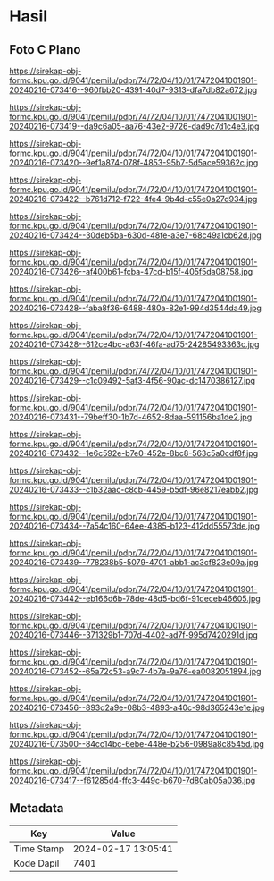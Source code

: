 # Hasil

## Foto C Plano

https://sirekap-obj-formc.kpu.go.id/9041/pemilu/pdpr/74/72/04/10/01/7472041001901-20240216-073416--960fbb20-4391-40d7-9313-dfa7db82a672.jpg

https://sirekap-obj-formc.kpu.go.id/9041/pemilu/pdpr/74/72/04/10/01/7472041001901-20240216-073419--da9c6a05-aa76-43e2-9726-dad9c7d1c4e3.jpg

https://sirekap-obj-formc.kpu.go.id/9041/pemilu/pdpr/74/72/04/10/01/7472041001901-20240216-073420--9ef1a874-078f-4853-95b7-5d5ace59362c.jpg

https://sirekap-obj-formc.kpu.go.id/9041/pemilu/pdpr/74/72/04/10/01/7472041001901-20240216-073422--b761d712-f722-4fe4-9b4d-c55e0a27d934.jpg

https://sirekap-obj-formc.kpu.go.id/9041/pemilu/pdpr/74/72/04/10/01/7472041001901-20240216-073424--30deb5ba-630d-48fe-a3e7-68c49a1cb62d.jpg

https://sirekap-obj-formc.kpu.go.id/9041/pemilu/pdpr/74/72/04/10/01/7472041001901-20240216-073426--af400b61-fcba-47cd-b15f-405f5da08758.jpg

https://sirekap-obj-formc.kpu.go.id/9041/pemilu/pdpr/74/72/04/10/01/7472041001901-20240216-073428--faba8f36-6488-480a-82e1-994d3544da49.jpg

https://sirekap-obj-formc.kpu.go.id/9041/pemilu/pdpr/74/72/04/10/01/7472041001901-20240216-073428--612ce4bc-a63f-46fa-ad75-24285493363c.jpg

https://sirekap-obj-formc.kpu.go.id/9041/pemilu/pdpr/74/72/04/10/01/7472041001901-20240216-073429--c1c09492-5af3-4f56-90ac-dc1470386127.jpg

https://sirekap-obj-formc.kpu.go.id/9041/pemilu/pdpr/74/72/04/10/01/7472041001901-20240216-073431--79beff30-1b7d-4652-8daa-591156ba1de2.jpg

https://sirekap-obj-formc.kpu.go.id/9041/pemilu/pdpr/74/72/04/10/01/7472041001901-20240216-073432--1e6c592e-b7e0-452e-8bc8-563c5a0cdf8f.jpg

https://sirekap-obj-formc.kpu.go.id/9041/pemilu/pdpr/74/72/04/10/01/7472041001901-20240216-073433--c1b32aac-c8cb-4459-b5df-96e8217eabb2.jpg

https://sirekap-obj-formc.kpu.go.id/9041/pemilu/pdpr/74/72/04/10/01/7472041001901-20240216-073434--7a54c160-64ee-4385-b123-412dd55573de.jpg

https://sirekap-obj-formc.kpu.go.id/9041/pemilu/pdpr/74/72/04/10/01/7472041001901-20240216-073439--778238b5-5079-4701-abb1-ac3cf823e09a.jpg

https://sirekap-obj-formc.kpu.go.id/9041/pemilu/pdpr/74/72/04/10/01/7472041001901-20240216-073442--eb166d6b-78de-48d5-bd6f-91deceb46605.jpg

https://sirekap-obj-formc.kpu.go.id/9041/pemilu/pdpr/74/72/04/10/01/7472041001901-20240216-073446--371329b1-707d-4402-ad7f-995d7420291d.jpg

https://sirekap-obj-formc.kpu.go.id/9041/pemilu/pdpr/74/72/04/10/01/7472041001901-20240216-073452--65a72c53-a9c7-4b7a-9a76-ea0082051894.jpg

https://sirekap-obj-formc.kpu.go.id/9041/pemilu/pdpr/74/72/04/10/01/7472041001901-20240216-073456--893d2a9e-08b3-4893-a40c-98d365243e1e.jpg

https://sirekap-obj-formc.kpu.go.id/9041/pemilu/pdpr/74/72/04/10/01/7472041001901-20240216-073500--84cc14bc-6ebe-448e-b256-0989a8c8545d.jpg

https://sirekap-obj-formc.kpu.go.id/9041/pemilu/pdpr/74/72/04/10/01/7472041001901-20240216-073417--f61285d4-ffc3-449c-b670-7d80ab05a036.jpg


## Metadata

| Key        | Value               |
| ---------- | ------------------- |
| Time Stamp | 2024-02-17 13:05:41 |
| Kode Dapil | 7401                |



